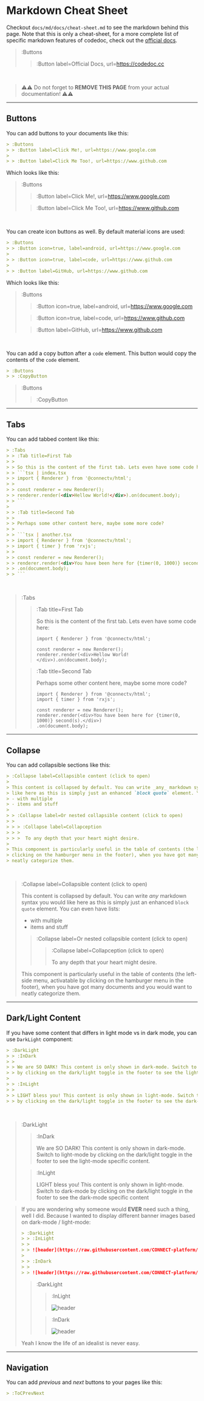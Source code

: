 # Markdown Cheat Sheet

Checkout `docs/md/docs/cheat-sheet.md` to see the markdown behind this page. Note that this is only
a cheat-sheet, for a more complete list of specific markdown features of codedoc, check out the [official docs](https://codedoc.cc).

> :Buttons
> > :Button label=Official Docs, url=https://codedoc.cc

<br>

> ⚠️⚠️
> Do not forget to **REMOVE THIS PAGE** from your actual documentation!
> ⚠️⚠️

<hr>

## Buttons

You can add buttons to your documents like this:

```md | some-doc.md
> :Buttons
> > :Button label=Click Me!, url=https://www.google.com
>
> > :Button label=Click Me Too!, url=https://www.github.com
```

Which looks like this:

> :Buttons
> > :Button label=Click Me!, url=https://www.google.com
>
> > :Button label=Click Me Too!, url=https://www.github.com

<br>

You can create icon buttons as well. By default material icons are used:

```md | some-doc.md
> :Buttons
> > :Button icon=true, label=android, url=https://www.google.com
>
> > :Button icon=true, label=code, url=https://www.github.com
>
> > :Button label=GitHub, url=https://www.github.com
```

Which looks like this:

> :Buttons
> > :Button icon=true, label=android, url=https://www.google.com
>
> > :Button icon=true, label=code, url=https://www.github.com
>
> > :Button label=GitHub, url=https://www.github.com


<br>

You can add a copy button after a `code` element. This button would
copy the contents of the `code` element.

```md | some-doc.md
> :Buttons
> > :CopyButton
```
> :Buttons
> > :CopyButton

<hr>

## Tabs

You can add tabbed content like this:

```md | some-doc.md
> :Tabs
> > :Tab title=First Tab
> >
> > So this is the content of the first tab. Lets even have some code here:
> > ```tsx | index.tsx
> > import { Renderer } from '@connectv/html';
> >
> > const renderer = new Renderer();
> > renderer.render(<div>Hellow World!</div>).on(document.body);
> > ```
>
> > :Tab title=Second Tab
> >
> > Perhaps some other content here, maybe some more code?
> >
> > ```tsx | another.tsx
> > import { Renderer } from '@connectv/html';
> > import { timer } from 'rxjs';
> >
> > const renderer = new Renderer();
> > renderer.render(<div>You have been here for {timer(0, 1000)} second(s).</div>)
> > .on(document.body);
> > ```
```

<br>

> :Tabs
> > :Tab title=First Tab
> >
> > So this is the content of the first tab. Lets even have some code here:
> > ```tsx | index.tsx
> > import { Renderer } from '@connectv/html';
> >
> > const renderer = new Renderer();
> > renderer.render(<div>Hellow World!</div>).on(document.body);
> > ```
>
> > :Tab title=Second Tab
> >
> > Perhaps some other content here, maybe some more code?
> >
> > ```tsx | another.tsx
> > import { Renderer } from '@connectv/html';
> > import { timer } from 'rxjs';
> >
> > const renderer = new Renderer();
> > renderer.render(<div>You have been here for {timer(0, 1000)} second(s).</div>)
> > .on(document.body);
> > ```

<hr>

## Collapse

You can add collapsible sections like this:

```md | some-doc.md
> :Collapse label=Collapsible content (click to open)
>
> This content is collapsed by default. You can write _any_ markdown syntax you would
> like here as this is simply just an enhanced `block quote` element. You can even have lists:
> - with multiple
> - items and stuff
>
> > :Collapse label=Or nested collapsible content (click to open)
> >
> > > :Collapse label=Collapception
> > >
> > >  To any depth that your heart might desire.
>
> This component is particularly useful in the table of contents (the left-side menu, activatable by
> clicking on the hamburger menu in the footer), when you have got many documents and you would want to
> neatly categorize them.
```

<br>

> :Collapse label=Collapsible content (click to open)
>
> This content is collapsed by default. You can write _any_ markdown syntax you would
> like here as this is simply just an enhanced `block quote` element. You can even have lists:
> - with multiple
> - items and stuff
>
> > :Collapse label=Or nested collapsible content (click to open)
> >
> > > :Collapse label=Collapception (click to open)
> > >
> > >  To any depth that your heart might desire.
>
> This component is particularly useful in the table of contents (the left-side menu, activatable by
> clicking on the hamburger menu in the footer), when you have got many documents and you would want to
> neatly categorize them.

<hr>

## Dark/Light Content

If you have some content that differs in light mode vs in dark mode, you
can use `DarkLight` component:

```md | some-doc.md
> :DarkLight
> > :InDark
> >
> > We are SO DARK! This content is only shown in dark-mode. Switch to light-mode
> > by clicking on the dark/light toggle in the footer to see the light-mode specific content.
>
> > :InLight
> >
> > LIGHT bless you! This content is only shown in light-mode. Switch to dark-mode
> > by clicking on the dark/light toggle in the footer to see the dark-mode specific content
```

<br>

> :DarkLight
> > :InDark
> >
> > We are SO DARK! This content is only shown in dark-mode. Switch to light-mode
> > by clicking on the dark/light toggle in the footer to see the light-mode specific content.
>
> > :InLight
> >
> > LIGHT bless you! This content is only shown in light-mode. Switch to dark-mode
> > by clicking on the dark/light toggle in the footer to see the dark-mode specific content

> If you are wondering why someone would **EVER** need such a thing, well I did. Because I wanted
> to display different banner images based on dark-mode / light-mode:
>
> ```md
> > :DarkLight
> > > :InLight
> > >
> > > ![header](https://raw.githubusercontent.com/CONNECT-platform/codedoc/master/repo-banner.svg?sanitize=true)
> >
> > > :InDark
> > >
> > > ![header](https://raw.githubusercontent.com/CONNECT-platform/codedoc/master/repo-banner-dark.svg?sanitize=true)
> ```
>
> > :DarkLight
> > > :InLight
> > >
> > > ![header](https://raw.githubusercontent.com/CONNECT-platform/codedoc/master/repo-banner.svg?sanitize=true)
> >
> > > :InDark
> > >
> > > ![header](https://raw.githubusercontent.com/CONNECT-platform/codedoc/master/repo-banner-dark.svg?sanitize=true)
>
> Yeah I know the life of an idealist is never easy.

<hr>

## Navigation

You can add _previous_ and _next_ buttons to your pages like this:

```markdown
> :ToCPrevNext
```
